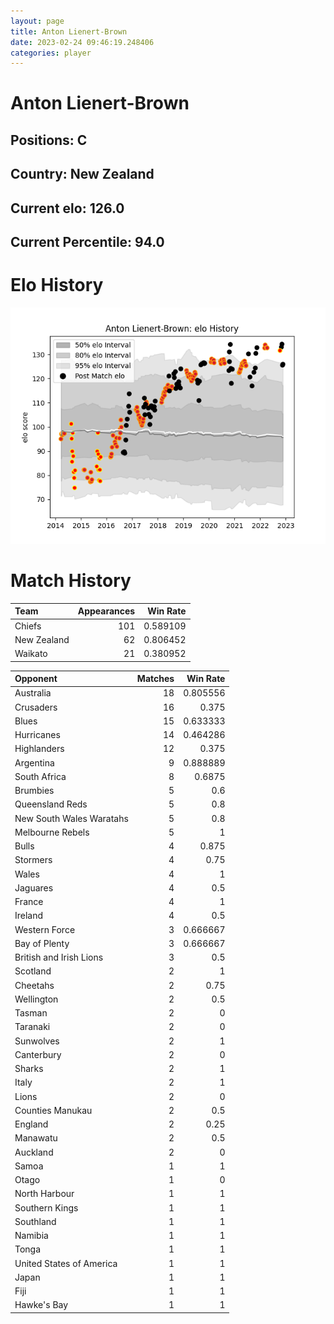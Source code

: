 ```yaml
---  
layout: page  
title: Anton Lienert-Brown  
date: 2023-02-24 09:46:19.248406  
categories: player  
---
```

# Anton Lienert-Brown

## Positions: C

## Country: New Zealand

## Current elo: 126.0

## Current Percentile: 94.0

# Elo History


![elo history](history_AntonLienert-Brown.png)
# Match History


| Team        |   Appearances |   Win Rate |
|:------------|--------------:|-----------:|
| Chiefs      |           101 |   0.589109 |
| New Zealand |            62 |   0.806452 |
| Waikato     |            21 |   0.380952 |

| Opponent                 |   Matches |   Win Rate |
|:-------------------------|----------:|-----------:|
| Australia                |        18 |   0.805556 |
| Crusaders                |        16 |   0.375    |
| Blues                    |        15 |   0.633333 |
| Hurricanes               |        14 |   0.464286 |
| Highlanders              |        12 |   0.375    |
| Argentina                |         9 |   0.888889 |
| South Africa             |         8 |   0.6875   |
| Brumbies                 |         5 |   0.6      |
| Queensland Reds          |         5 |   0.8      |
| New South Wales Waratahs |         5 |   0.8      |
| Melbourne Rebels         |         5 |   1        |
| Bulls                    |         4 |   0.875    |
| Stormers                 |         4 |   0.75     |
| Wales                    |         4 |   1        |
| Jaguares                 |         4 |   0.5      |
| France                   |         4 |   1        |
| Ireland                  |         4 |   0.5      |
| Western Force            |         3 |   0.666667 |
| Bay of Plenty            |         3 |   0.666667 |
| British and Irish Lions  |         3 |   0.5      |
| Scotland                 |         2 |   1        |
| Cheetahs                 |         2 |   0.75     |
| Wellington               |         2 |   0.5      |
| Tasman                   |         2 |   0        |
| Taranaki                 |         2 |   0        |
| Sunwolves                |         2 |   1        |
| Canterbury               |         2 |   0        |
| Sharks                   |         2 |   1        |
| Italy                    |         2 |   1        |
| Lions                    |         2 |   0        |
| Counties Manukau         |         2 |   0.5      |
| England                  |         2 |   0.25     |
| Manawatu                 |         2 |   0.5      |
| Auckland                 |         2 |   0        |
| Samoa                    |         1 |   1        |
| Otago                    |         1 |   0        |
| North Harbour            |         1 |   1        |
| Southern Kings           |         1 |   1        |
| Southland                |         1 |   1        |
| Namibia                  |         1 |   1        |
| Tonga                    |         1 |   1        |
| United States of America |         1 |   1        |
| Japan                    |         1 |   1        |
| Fiji                     |         1 |   1        |
| Hawke's Bay              |         1 |   1        |